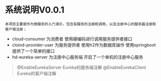 # 系统说明V0.0.1
    本项目主要是作为微服务的入门演示，包含有服务的注册和调用，以及注册中心的服务器注册和客户端注册；

- cloud-consumer 为消费者
   使用硬编码进行调用服务提供者接口
- cloind-provider-user 为服务提供者
    使用h2作为数据库操作
    使用springboot提供了一个简单的接口
- hd-eureka-server 为注册中心服务端
    开启了一个单机的注册中心服务

> @EnableEurekaServer Eureka的服务端注解
> @EnableEurekaClient Eureka的客户端注解
